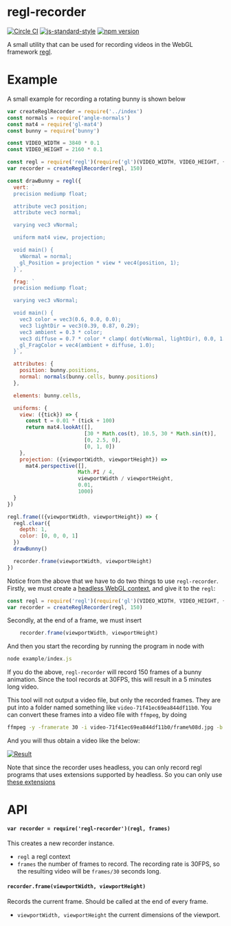 # regl-recorder

 [![Circle CI](https://circleci.com/gh/Erkaman/regl-recorder.svg?style=shield)](https://circleci.com/gh/Erkaman/regl-recorder) [![js-standard-style](https://img.shields.io/badge/code%20style-standard-brightgreen.svg)](http://standardjs.com/)
 [![npm version](https://badge.fury.io/js/regl-recorder.svg)](https://badge.fury.io/js/regl-recorder)


A small utility that can be used for recording videos in the
WebGL framework [regl](https://github.com/mikolalysenko/regl).

# Example

A small example for recording a rotating bunny is shown below

```javascript
var createReglRecorder = require('../index')
const normals = require('angle-normals')
const mat4 = require('gl-mat4')
const bunny = require('bunny')

const VIDEO_WIDTH = 3840 * 0.1
const VIDEO_HEIGHT = 2160 * 0.1

const regl = require('regl')(require('gl')(VIDEO_WIDTH, VIDEO_HEIGHT, {preserveDrawingBuffer: true}))
var recorder = createReglRecorder(regl, 150)

const drawBunny = regl({
  vert: `
  precision mediump float;

  attribute vec3 position;
  attribute vec3 normal;

  varying vec3 vNormal;

  uniform mat4 view, projection;

  void main() {
    vNormal = normal;
    gl_Position = projection * view * vec4(position, 1);
  }`,

  frag: `
  precision mediump float;

  varying vec3 vNormal;

  void main() {
    vec3 color = vec3(0.6, 0.0, 0.0);
    vec3 lightDir = vec3(0.39, 0.87, 0.29);
    vec3 ambient = 0.3 * color;
    vec3 diffuse = 0.7 * color * clamp( dot(vNormal, lightDir), 0.0, 1.0 );
    gl_FragColor = vec4(ambient + diffuse, 1.0);
  }`,

  attributes: {
    position: bunny.positions,
    normal: normals(bunny.cells, bunny.positions)
  },

  elements: bunny.cells,

  uniforms: {
    view: ({tick}) => {
      const t = 0.01 * (tick + 100)
      return mat4.lookAt([],
                         [30 * Math.cos(t), 10.5, 30 * Math.sin(t)],
                         [0, 2.5, 0],
                         [0, 1, 0])
    },
    projection: ({viewportWidth, viewportHeight}) =>
      mat4.perspective([],
                       Math.PI / 4,
                       viewportWidth / viewportHeight,
                       0.01,
                       1000)
  }
})

regl.frame(({viewportWidth, viewportHeight}) => {
  regl.clear({
    depth: 1,
    color: [0, 0, 0, 1]
  })
  drawBunny()

  recorder.frame(viewportWidth, viewportHeight)
})
```

Notice from the above that we have to do two things to use
`regl-recorder`. Firstly, we must create a
[headless WebGL context](https://github.com/stackgl/headless-gl), and
give it to the `regl`:

```javascript
const regl = require('regl')(require('gl')(VIDEO_WIDTH, VIDEO_HEIGHT, {preserveDrawingBuffer: true}))
var recorder = createReglRecorder(regl, 150)
```

Secondly, at the end of a frame, we must insert

```javascript
    recorder.frame(viewportWidth, viewportHeight)
```

And then you start the recording by running the program in node with

``` javascript
node example/index.js
```

If you do the above, `regl-recorder` will record 150 frames of a bunny
animation. Since the tool records at 30FPS, this will result in a
5 minutes long video.

This tool will not output a video file, but only the recorded
frames. They are put into a folder named something like
`video-71f41ec69ea844df11b0`. You can convert these frames into a
video file with `ffmpeg`, by doing

``` sh
ffmpeg -y -framerate 30 -i video-71f41ec69ea844df11b0/frame%08d.jpg -b 10000k -vf "vflip" -c:v libx264 -r 30 out.mp4
```

And you will thus obtain a video like the below:

[![Result](http://img.youtube.com/vi/1lB319WdSoU/0.jpg)](https://youtu.be/1lB319WdSoU)

Note that since the recorder uses headless, you can only record regl
programs that uses extensions supported by headless. So you can only
use [these extensions](https://github.com/stackgl/headless-gl#what-extensions-are-supported)

# API

#### `var recorder = require('regl-recorder')(regl, frames)`

This creates a new recorder instance.

* `regl` a regl context
* `frames` the number of frames to record. The recording rate is
  30FPS, so the resulting video will be `frames/30` seconds long.

#### `recorder.frame(viewportWidth, viewportHeight)`

Records the current frame. Should be called at the end of every frame.

* `viewportWidth, viewportHeight` the current dimensions of the viewport.
